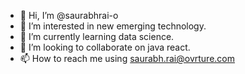 - 👋 Hi, I’m @saurabhrai-o
- 👀 I’m interested in new emerging technology.
- 🌱 I’m currently learning data science.
- 💞️ I’m looking to collaborate on java react.
- 📫 How to reach me using saurabh.rai@ovrture.com

<!---
saurabhrai-o/saurabhrai-o is a ✨ special ✨ repository because its `README.md` (this file) appears on your GitHub profile.
You can click the Preview link to take a look at your changes.
--->
